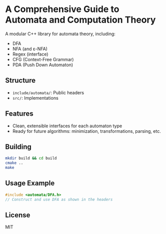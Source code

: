 # A Comprehensive Guide to Automata and Computation Theory

A modular C++ library for automata theory, including:

- DFA
- NFA (and ε-NFA)
- Regex (interface)
- CFG (Context-Free Grammar)
- PDA (Push Down Automaton)

## Structure

- `include/automata/`: Public headers
- `src/`: Implementations

## Features

- Clean, extensible interfaces for each automaton type
- Ready for future algorithms: minimization, transformations, parsing, etc.

## Building

```bash
mkdir build && cd build
cmake ..
make
```

## Usage Example

```cpp
#include <automata/DFA.h>
// Construct and use DFA as shown in the headers
```

## License

MIT
